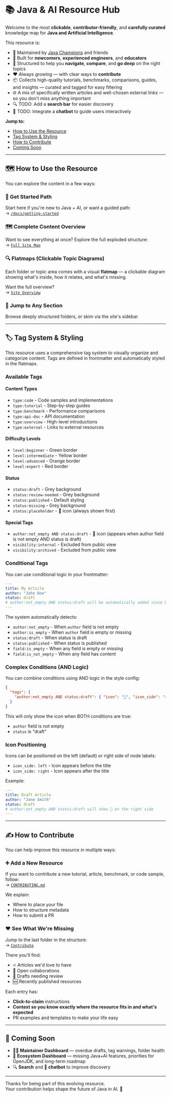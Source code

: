 # 📚 Java & AI Resource Hub

Welcome to the most **clickable**, **contributor-friendly**, and **carefully curated** knowledge map for **Java and Artificial Intelligence**.

This resource is:

- 🧠 Maintained by [Java Champions](https://www.javachampions.org/) and friends  
- 🚀 Built for **newcomers**, **experienced engineers**, and **educators**  
- 🧭 Structured to help you **navigate**, **compare**, and **go deep** on the right topics  
- ❤️ Always growing — with clear ways to **contribute**  
- 📦 Collects high-quality tutorials, benchmarks, comparisons, guides, and insights — curated and tagged for easy filtering  
- 🌐 A mix of specifically written articles and well-chosen external links — so you don't miss anything important  
- 🔍 TODO: Add a **search bar** for easier discovery  
- 🤖 TODO: Integrate a **chatbot** to guide users interactively  

**Jump to:**
- [How to Use the Resource](#️-how-to-use-the-resource)
- [Tag System & Styling](#-tag-system--styling)
- [How to Contribute](#️-how-to-contribute)
- [Coming Soon](#-coming-soon)

---

## 🗺️ How to Use the Resource

You can explore the content in a few ways:

### 📌 Get Started Path  
Start here if you're new to Java + AI, or want a guided path:  
→ [`/docs/getting-started`](./docs/00-getting-started)

### 🗺️ Complete Content Overview  
Want to see everything at once? Explore the full exploded structure:  
→ [`Full Site Map`](./docs/full-sitemap.md)

### 🔍 Flatmaps (Clickable Topic Diagrams)  
Each folder or topic area comes with a visual **flatmap** — a clickable diagram showing what's inside, how it relates, and what's missing.

Want the full overview?  
→ [`Site Overview`](./docs/site-overview)

### 🧭 Jump to Any Section  
Browse deeply structured folders, or skim via the site's sidebar.

---

## 🏷️ Tag System & Styling

This resource uses a comprehensive tag system to visually organize and categorize content. Tags are defined in frontmatter and automatically styled in the flatmaps.

### Available Tags

#### Content Types
- `type:code` - Code samples and implementations
- `type:tutorial` - Step-by-step guides
- `type:benchmark` - Performance comparisons
- `type:api-doc` - API documentation
- `type:overview` - High-level introductions
- `type:external` - Links to external resources

#### Difficulty Levels
- `level:beginner` - Green border
- `level:intermediate` - Yellow border  
- `level:advanced` - Orange border
- `level:expert` - Red border

#### Status
- `status:draft` - Grey background
- `status:review-needed` - Grey background
- `status:published` - Default styling
- `status:missing` - Grey background
- `status:placeholder` - 🚧 icon (always shown first)

#### Special Tags
- `author:not_empty AND status:draft` - 👤 icon (appears when author field is not empty AND status is draft)
- `visibility:internal` - Excluded from public view
- `visibility:archived` - Excluded from public view

### Conditional Tags

You can use conditional logic in your frontmatter:

```yaml
---
title: My Article
author: "John Doe"
status: draft
# author:not_empty AND status:draft will be automatically added since both conditions are met
---
```

The system automatically detects:
- `author:not_empty` - When `author` field is not empty
- `author:is_empty` - When `author` field is empty or missing
- `status:draft` - When status is draft
- `status:published` - When status is published
- `field:is_empty` - When any field is empty or missing
- `field:is_not_empty` - When any field has content

### Complex Conditions (AND Logic)

You can combine conditions using AND logic in the style config:

```json
{
  "tags": {
    "author:not_empty AND status:draft": { "icon": "👤", "icon_side": "right" }
  }
}
```

This will only show the icon when BOTH conditions are true:
- `author` field is not empty
- `status` is "draft"

### Icon Positioning

Icons can be positioned on the left (default) or right side of node labels:
- `icon_side: left` - Icon appears before the title
- `icon_side: right` - Icon appears after the title

Example:
```yaml
---
title: Draft Article
author: "Jane Smith"
status: draft
# author:not_empty AND status:draft will show 👤 on the right side
---
```

---

## ✍️ How to Contribute

You can help improve this resource in multiple ways:

### ➕ Add a New Resource  
If you want to contribute a new tutorial, article, benchmark, or code sample, follow:  
→ [`CONTRIBUTING.md`](./CONTRIBUTING.md)

We explain:
- Where to place your file
- How to structure metadata
- How to submit a PR

### ❤️ See What We're Missing  
Jump to the last folder in the structure:  
→ [`Contribute`](./docs/contribute-dashboard)

There you'll find:
- 🔥 Articles we'd love to have
- 🤝 Open collaborations
- 📝 Drafts needing review
- 🆕 Recently published resources

Each entry has:
- **Click-to-claim** instructions  
- **Context so you know exactly where the resource fits in and what's expected**  
- PR examples and templates to make your life easy

---

## 🧪 Coming Soon

- 🧑‍🏫 **Maintainer Dashboard** — overdue drafts, tag warnings, folder health  
- 🧠 **Ecosystem Dashboard** — missing Java+AI features, priorities for OpenJDK, and long-term roadmap  
- 🔍 **Search** and 🤖 **chatbot** to improve discovery

---

Thanks for being part of this evolving resource.  
Your contribution helps shape the future of Java in AI. 🙌
